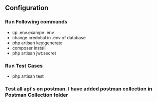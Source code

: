 
## Configuration

### Run Following commands
- cp .env.exampe .env
- change credntial in .env of database
- php artisan key:generate
- composer install
- php artisan jwt:secret

### Run Test Cases
- php artisan test

### Test all api's on postman. I have added postman collection in Postman Collection folder


